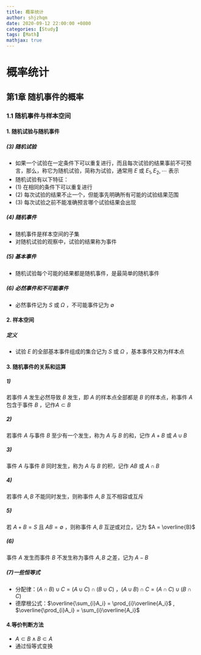 ```yaml
---
title: 概率统计
author: shjzhqm
date: 2020-09-12 22:00:00 +0800
categories: [Study]
tags: [Math]
mathjax: true
---
```


# 概率统计

## 第1章 随机事件的概率

### 1.1 随机事件与样本空间

#### 1. 随机试验与随机事件

##### (3) 随机试验

* 如果一个试验在一定条件下可以重复进行，而且每次试验的结果事前不可预言，那么，称它为随机试验，简称为试验，通常用 $E$  或 $E_1,E_2,\cdots$ 表示
* 随机试验有以下特征：
* (1) 在相同的条件下可以重复进行
* (2) 每次试验的结果不止一个，但能事先明确所有可能的试验结果范围
* (3) 每次试验之前不能准确预言哪个试验结果会出现

##### (4) 随机事件

* 随机事件是样本空间的子集
* 对随机试验的观察中，试验的结果称为事件

##### (5) 基本事件

* 随机试验每个可能的结果都是随机事件，是最简单的随机事件

##### (6) 必然事件和不可能事件

* 必然事件记为 $S$ 或 $\Omega$ ，不可能事件记为 $\emptyset$ 

#### 2. 样本空间

##### 定义

* 试验 $E$ 的全部基本事件组成的集合记为 $S$ 或 $\Omega$ ，基本事件又称为样本点

#### 3. 随机事件的关系和运算

##### 1) 

若事件 $A$ 发生必然导致 $B$ 发生，即 $A$ 的样本点全部都是 $B$ 的样本点，称事件 $A$ 包含于事件 $B$ ，记作$A\subset B$

##### 2)

若事件 $A$ 与事件 $B$ 至少有一个发生，称为 $A$ 与 $B$ 的和，记作 $A + B$ 或 $A \cup B$ 

##### 3)

事件 $A$ 与事件 $B$ 同时发生，称为 $A$ 与 $B$ 的积，记作 $AB$ 或 $A \cap B$ 

##### 4)

若事件 $A,B$ 不能同时发生，则称事件 $A,B$ 互不相容或互斥

##### 5)

若 $A + B = S$ 且 $AB = \emptyset$ ，则称事件 $A,B$ 互逆或对立，记为 $A = \overline{B}$

##### (6)

事件 $A$ 发生而事件 $B$ 不发生称为事件 $A,B$ 之差，记为 $A - B$

##### (7)一些恒等式

* 分配律：$(A \cap B) \cup C = (A \cup C) \cap (B \cup C)$ ，$(A \cup B) \cap C = (A \cap C) \cup (B \cap C)$
* 德摩根公式：$\overline{\sum_{i}A_i} = \prod_{i}\overline{A_i}$ , $\overline{\prod_{i}A_i} = \sum_{i}\overline{A_i}$

#### 4.等价判断方法

* $A \subset B \land B\subset A$
* 通过恒等式变换